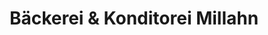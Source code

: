 ---
title: "Bäckerei & Konditorei Millahn"
url: /pinneberg/baeckerei-und-konditorei-millahn/
shop: Bäckerei
---